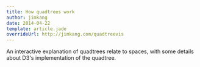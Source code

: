 ```yaml
---
title: How quadtrees work
author: jimkang
date: 2014-04-22
template: article.jade
overrideUrl: http://jimkang.com/quadtreevis
---
```


An interactive explanation of quadtrees relate to spaces, with some details about D3's implementation of the quadtree.